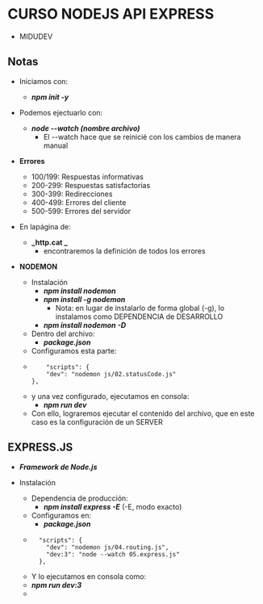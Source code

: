 # CURSO NODEJS API EXPRESS

- MIDUDEV

## Notas

- Iniciamos con:
  - **_npm init -y_**

- Podemos ejectuarlo con: 
  - **_node --watch (nombre archivo)_** 
    - El --watch hace que se reinicié con los cambios de manera manual
- **Errores**
  - 100/199: Respuestas informativas
  - 200-299: Respuestas satisfactorias
  - 300-399: Redirecciones
  - 400-499: Errores del cliente
  - 500-599: Errores del servidor

- En lapágina de: 
  - **_http.cat _**
    - encontraremos la definición de todos los errores

- **NODEMON**
    - Instalación
      - **_npm install nodemon_**
      - **_npm install -g nodemon_**
        -  Nota: en lugar de instalarlo de forma global (-g), lo instalamos como DEPENDENCIA de DESARROLLO
      - **_npm install nodemon -D_** 
  - Dentro del archivo:
    - **_package.json_**
  - Configuramos esta parte:
  - ```
        "scripts": {
        "dev": "nodemon js/02.statusCode.js"
    },
    ```
  - y una vez configurado, ejecutamos en consola:
    - **_npm run dev_**
  - Con ello, lograremos ejecutar el contenido del archivo, que en este caso es la configuración de un SERVER

## EXPRESS.JS

- **_Framework de Node.js_**

- Instalación
  - Dependencia de producción:
    - **_npm install express -E_** (-E, modo exacto)
  - Configuramos en:
    -  **_package.json_**
  - ```
      "scripts": {
        "dev": "nodemon js/04.routing.js",
        "dev:3": "node --watch 05.express.js"
      },
    ```
  - Y lo ejecutamos en consola como:
  - **_npm run dev:3_**
  - 